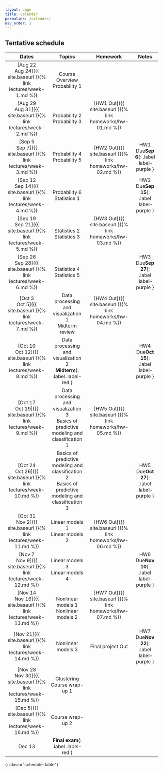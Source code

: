 ```yaml
---
layout: page
title: Calendar
permalink: /calendar/
nav_order: 1
---
```


## Tentative schedule

| Dates         | Topics                                   | Homework  | Notes                    |
|:-------------:|:----------------------------------------:|:---------:|:------------------------:|
|[Aug 22 <br /> Aug 24]({{ site.baseurl }}{% link lectures/week-1.md %})| Course Overview <br /> Probability 1     |                          |
|[Aug 29 <br />  Aug 31]({{ site.baseurl }}{% link lectures/week-2.md %})  | Probability 2   <br /> Probability 3     |[HW1 Out]({{ site.baseurl }}{% link homeworks/hw-01.md %}) <br/><br/>   | 
| [Sep 5 <br /> Sep 7]({{ site.baseurl }}{% link lectures/week-3.md %})  |  Probability 4     <br />    Probability 5      |  <br/> [HW2 Out]({{ site.baseurl }}{% link homeworks/hw-02.md %})           |HW1 Due**Sep 6**{: .label .label-purple }
|[Sep 12 <br /> Sep 14]({{ site.baseurl }}{% link lectures/week-4.md %})  | Probability 6   <br /> Statistics 1     |        |HW2 Due**Sep 15**{: .label .label-purple }
|[Sep 19 <br /> Sep 21]({{ site.baseurl }}{% link lectures/week-5.md %})      | Statistics 2    <br /> Statistics 3      |[HW3 Out]({{ site.baseurl }}{% link homeworks/hw-03.md %})   <br/><br/>                       |
|[Sep 26 <br />  Sep 28]({{ site.baseurl }}{% link lectures/week-6.md %})       | Statistics 4    <br />  Statistics 5     |                  |HW3 Due**Sep 27**{: .label .label-purple }
|[Oct 3 <br /> Oct 5]({{ site.baseurl }}{% link lectures/week-7.md %})    | Data processing and visualization 1   <br />  Midterm review     |[HW4 Out]({{ site.baseurl }}{% link homeworks/hw-04.md %})   <br/><br/>                             |
|[Oct 10 <br /> Oct 12]({{ site.baseurl }}{% link lectures/week-8.md %})      | Data processing and visualization 2 <br /> **Midterm**{: .label .label-red }      |                      | HW4 Due**Oct 15**{: .label .label-purple }
|[Oct 17 <br /> Oct 19]({{ site.baseurl }}{% link lectures/week-9.md %})     | Data processing and visualization 3   <br /> Basics of predictive modeling and classification 1 | <br/> [HW5 Out]({{ site.baseurl }}{% link homeworks/hw-05.md %})      |
|[Oct 24  <br />  Oct 26]({{ site.baseurl }}{% link lectures/week-10.md %})       | Basics of predictive modeling and classification 2   <br /> Basics of predictive modeling and classification 3 |                        |HW5 Due**Oct 27**{: .label .label-purple }
|[Oct 31 <br /> Nov 2]({{ site.baseurl }}{% link lectures/week-11.md %})  | Linear models 1   <br /> Linear models 2 |<br/> [HW6 Out]({{ site.baseurl }}{% link homeworks/hw-06.md %})                         |
|[Nov 7 <br /> Nov 9]({{ site.baseurl }}{% link lectures/week-12.md %})      | Linear models 3   <br /> Linear models 4  |                        |HW6 Due**Nov 10**{: .label .label-purple }
|[Nov 14 <br /> Nov 16]({{ site.baseurl }}{% link lectures/week-13.md %})      | Nonlinear models 1   <br /> Nonlinear models 2  |   [HW7 Out]({{ site.baseurl }}{% link homeworks/hw-07.md %}) <br/><br/>                    |
|[Nov 21]({{ site.baseurl }}{% link lectures/week-14.md %})     | Nonlinear models 3  |Final project Out   <br />             |HW7 Due**Nov 22**{: .label .label-purple }
|[Nov 28 <br /> Nov 30]({{ site.baseurl }}{% link lectures/week-15.md %})   | Clustering  <br />  Course wrap-up 1                    |
|[Dec 5]({{ site.baseurl }}{% link lectures/week-16.md %})   | Course wrap-up 2               |   |
|Dec 13   | **Final exam**{: .label .label-red }                  |   |




{: class="schedule-table"}
